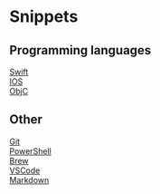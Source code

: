 # Snippets

## Programming languages

[Swift](Apple/Swift)<br>
[IOS](Apple/IOS)<br>
[ObjC](Apple/ObjC)

## Other

[Git](Git)<br>
[PowerShell](PowerShell)<br>
[Brew](Brew)<br>
[VSCode](VSCode)<br>
[Markdown](Markdown)
